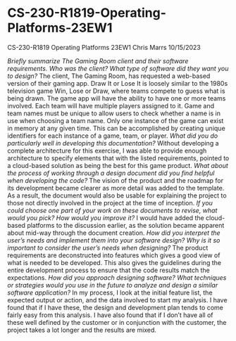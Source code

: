 # CS-230-R1819-Operating-Platforms-23EW1
CS-230-R1819 Operating Platforms 23EW1
Chris Marrs
10/15/2023

_Briefly summarize The Gaming Room client and their software requirements. Who was the client? What type of software did they want you to design?_
The client, The Gaming Room, has requested a web-based version of their gaming app.
Draw It or Lose It is loosely similar to the 1980s television game Win, Lose or Draw, where teams compete to guess what is being drawn. 
The game app will have the ability to have one or more teams involved. Each team will have multiple players assigned to it. Game and team names must be unique to allow users to check whether a name is in use when choosing a team name. Only one instance of the game can exist in memory at any given time. This can be accomplished by creating unique identifiers for each instance of a game, team, or player.
_What did you do particularly well in developing this documentation?_
Without developing a complete architecture for this exercise, I was able to provide enough architecture to specify elements that with the listed requirements, pointed to a cloud-based solution as being the best for this game product.
_What about the process of working through a design document did you find helpful when developing the code?_
The vision of the product and the roadmap for its development became clearer as more detail was added to the template.  As a result, the document would also be usable for explaining the project to those not directly involved in the project at the time of inception.
_If you could choose one part of your work on these documents to revise, what would you pick? How would you improve it?_
I would have added the cloud-based platforms to the discussion earlier, as the solution became apparent about mid-way through the document creation.
_How did you interpret the user’s needs and implement them into your software design? Why is it so important to consider the user’s needs when designing?_
The product requirements are deconstructed into features which gives a good view of what is needed to be developed.  This also gives the guidelines during the entire development process to ensure that the code results match the expectations.
_How did you approach designing software? What techniques or strategies would you use in the future to analyze and design a similar software application?_
In my process, I look at the initial feature list, the expected output or action, and the data involved to start my analysis.  I have found that if I have these, the design and development plan tends to come fairly easy from this analysis.  I have also found that if I don’t have all of these well defined by the customer or in conjunction with the customer, the project takes a lot longer and the results are mixed.
